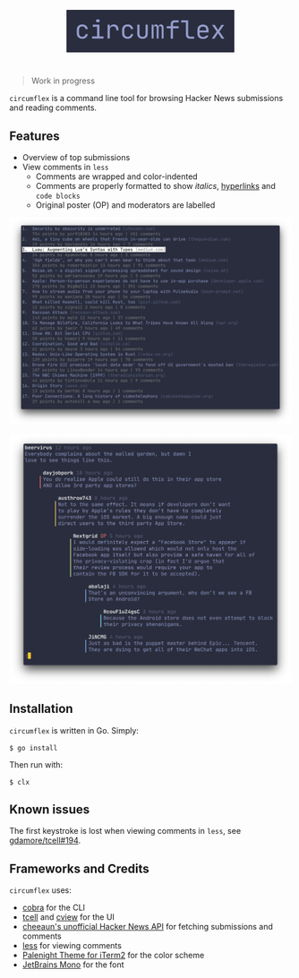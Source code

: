 <p align="center">
  <img src="images/circumflex.png" width="300" alt="^"/>
</p>

#
> Work in progress

`circumflex` is a command line tool for browsing Hacker&nbsp;News submissions and reading comments.

## Features
- Overview of top submissions
- View comments in `less`
  * Comments are wrapped and color-indented
  * Comments are properly formatted to show *italics*, [hyperlinks](https://gist.github.com/egmontkob/eb114294efbcd5adb1944c9f3cb5feda) and `code blocks`
  * Original poster (OP) and moderators are labelled

<p align="center">
  <img src="images/mainview.png" width="700" alt="^"/>
</p>

<p align="center">
  <img src="images/comments.png" width="700" alt="^"/>
</p>

## Installation
`circumflex` is written in Go. Simply:

    $ go install

Then run with:

    $ clx

## Known issues
The first keystroke is lost when viewing comments in `less`, see [gdamore/tcell#194](https://github.com/gdamore/tcell/issues/194).

## Frameworks and Credits
`circumflex` uses:
* [cobra](https://github.com/spf13/cobra) for the CLI
* [tcell](https://github.com/gdamore/tcell) and [cview](https://gitlab.com/tslocum/cview) for the UI
* [cheeaun's unofficial Hacker News API](https://github.com/cheeaun/node-hnapi) for fetching submissions and comments
* [less](http://greenwoodsoftware.com/less/) for viewing comments
* [Palenight Theme for iTerm2](https://github.com/JonathanSpeek/palenight-iterm2) for the color scheme
* [JetBrains Mono](https://github.com/JetBrains/JetBrainsMono) for the font
